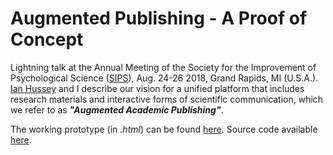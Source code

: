 # Augmented Publishing - A Proof of Concept

Lightning talk at the Annual Meeting of the Society for the Improvement of Psychological Science ([SIPS](https://www.improvingpsych.org/)), Aug. 24-26 2018, Grand Rapids, MI (U.S.A.). [Ian Hussey](https://github.com/ianhussey) and I describe our vision for a unified platform that includes research materials and interactive forms of scientific communication, which we refer to as _**"Augmented Academic Publishing"**_.

The working prototype (in *.html*) can be found [here](https://asch3tti.netlify.com/slides/sips2018/augmentedpublishing). Source code available [here](https://github.com/aschetti/SIPS2018-augmented-publishing/blob/master/AugmentedPublishing.Rmd).
